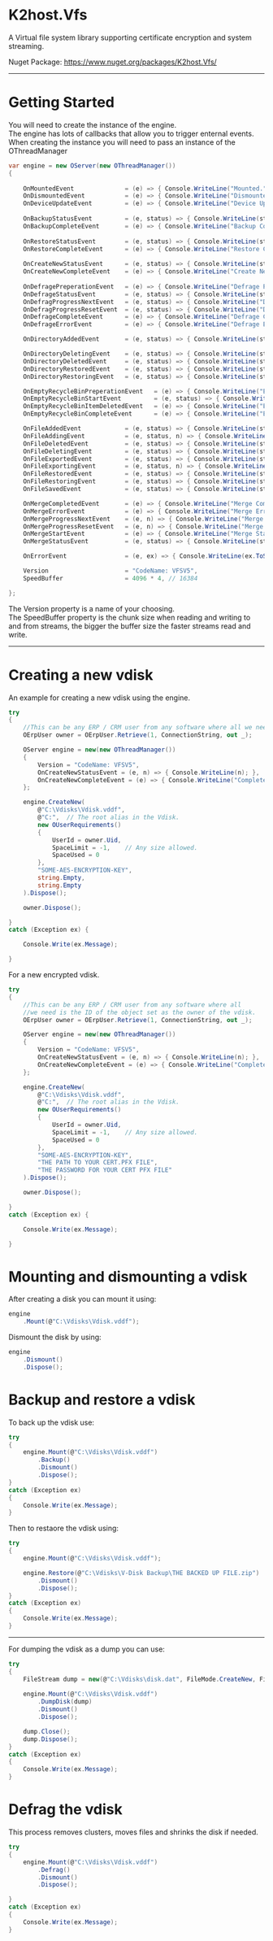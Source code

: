 
# K2host.Vfs

A Virtual file system library supporting certificate encryption and system streaming.

Nuget Package: https://www.nuget.org/packages/K2host.Vfs/

----------------------------------------------------------------------------------------------------------------

# Getting Started

You will need to create the instance of the engine.<br />
The engine has lots of callbacks that allow you to trigger enternal events.
When creating the instance you will need to pass an instance of the OThreadManager

```c#
var engine = new OServer(new OThreadManager())
{
                
    OnMountedEvent              = (e) => { Console.WriteLine("Mounted."); },
    OnDismountedEvent           = (e) => { Console.WriteLine("Dismounted."); },
    OnDeviceUpdateEvent         = (e) => { Console.WriteLine("Device Updated."); },
               
    OnBackupStatusEvent         = (e, status) => { Console.WriteLine(status); },
    OnBackupCompleteEvent       = (e) => { Console.WriteLine("Backup Complete."); },
                
    OnRestoreStatusEvent        = (e, status) => { Console.WriteLine(status); },
    OnRestoreCompleteEvent      = (e) => { Console.WriteLine("Restore Complete."); },
                
    OnCreateNewStatusEvent      = (e, status) => { Console.WriteLine(status); },
    OnCreateNewCompleteEvent    = (e) => { Console.WriteLine("Create New Complete."); },
                
    OnDefragePreperationEvent   = (e) => { Console.WriteLine("Defrage Preperation."); },
    OnDefrageStatusEvent        = (e, status) => { Console.WriteLine(status); },
    OnDefragProgressNextEvent   = (e, status) => { Console.WriteLine("Defrage Pass " + status.ToString()); },
    OnDefragProgressResetEvent  = (e, status) => { Console.WriteLine("Defrage Reset " + status.ToString()); },
    OnDefrageCompleteEvent      = (e) => { Console.WriteLine("Defrage Complete."); },
    OnDefrageErrorEvent         = (e) => { Console.WriteLine("Defrage Error."); },

    OnDirectoryAddedEvent       = (e, status) => { Console.WriteLine(status); },

    OnDirectoryDeletingEvent    = (e, status) => { Console.WriteLine(status); },
    OnDirectoryDeletedEvent     = (e, status) => { Console.WriteLine(status); },
    OnDirectoryRestoredEvent    = (e, status) => { Console.WriteLine(status); },
    OnDirectoryRestoringEvent   = (e, status) => { Console.WriteLine(status); },

    OnEmptyRecycleBinPreperationEvent   = (e) => { Console.WriteLine("Empty Recycle Bin Preperation"); },
    OnEmptyRecycleBinStartEvent         = (e, status) => { Console.WriteLine(status); },
    OnEmptyRecycleBinItemDeletedEvent   = (e) => { Console.WriteLine("Empty Recycle Bin Item Deleted"); },
    OnEmptyRecycleBinCompleteEvent      = (e) => { Console.WriteLine("Empty Recycle Bin Complete."); },

    OnFileAddedEvent            = (e, status) => { Console.WriteLine(status); },
    OnFileAddingEvent           = (e, status, n) => { Console.WriteLine(status); },
    OnFileDeletedEvent          = (e, status) => { Console.WriteLine(status); },
    OnFileDeletingEvent         = (e, status) => { Console.WriteLine(status); },
    OnFileExportedEvent         = (e, status) => { Console.WriteLine(status); },
    OnFileExportingEvent        = (e, status, n) => { Console.WriteLine(status); },
    OnFileRestoredEvent         = (e, status) => { Console.WriteLine(status); },
    OnFileRestoringEvent        = (e, status) => { Console.WriteLine(status); },
    OnFileSavedEvent            = (e, status) => { Console.WriteLine(status); },

    OnMergeCompletedEvent       = (e) => { Console.WriteLine("Merge Completed."); },
    OnMergeErrorEvent           = (e) => { Console.WriteLine("Merge Error."); },
    OnMergeProgressNextEvent    = (e, n) => { Console.WriteLine("Merge Progress Next " +  n.ToString()); },
    OnMergeProgressResetEvent   = (e, n) => { Console.WriteLine("Merge Progress Reset " + n.ToString()); },
    OnMergeStartEvent           = (e) => { Console.WriteLine("Merge Start."); },
    OnMergeStatusEvent          = (e, status) => { Console.WriteLine(status); },

    OnErrorEvent                = (e, ex) => { Console.WriteLine(ex.ToString()); },

    Version                     = "CodeName: VFSV5",
    SpeedBuffer                 = 4096 * 4, // 16384

};
```

The Version property is a name of your choosing.<br />
The SpeedBuffer property is the chunk size when reading and writing to and from streams, the bigger the buffer size the faster streams read and write.

----------------------------------------------------------------------------------------------------------------

# Creating a new vdisk

An example for creating a new vdisk using the engine.

```c#
try
{
    //This can be any ERP / CRM user from any software where all we need is the ID of the object set as the owner of the vdisk.
    OErpUser owner = OErpUser.Retrieve(1, ConnectionString, out _);

    OServer engine = new(new OThreadManager())
    {
        Version = "CodeName: VFSV5",
        OnCreateNewStatusEvent = (e, n) => { Console.WriteLine(n); },
        OnCreateNewCompleteEvent = (e) => { Console.WriteLine("Completed.."); }
    };

    engine.CreateNew(
        @"C:\Vdisks\Vdisk.vddf",
        @"C:",  // The root alias in the Vdisk.
        new OUserRequirements()
        {
            UserId = owner.Uid,
            SpaceLimit = -1,    // Any size allowed.
            SpaceUsed = 0
        },
        "SOME-AES-ENCRYPTION-KEY",
        string.Empty,
        string.Empty
    ).Dispose();

    owner.Dispose();

}
catch (Exception ex) {

    Console.Write(ex.Message);

}
```

For a new encrypted vdisk.

```c#
try
{
    //This can be any ERP / CRM user from any software where all 
    //we need is the ID of the object set as the owner of the vdisk.
    OErpUser owner = OErpUser.Retrieve(1, ConnectionString, out _);

    OServer engine = new(new OThreadManager())
    {
        Version = "CodeName: VFSV5",
        OnCreateNewStatusEvent = (e, n) => { Console.WriteLine(n); },
        OnCreateNewCompleteEvent = (e) => { Console.WriteLine("Completed.."); }
    };

    engine.CreateNew(
        @"C:\Vdisks\Vdisk.vddf",
        @"C:",  // The root alias in the Vdisk.
        new OUserRequirements()
        {
            UserId = owner.Uid,
            SpaceLimit = -1,    // Any size allowed.
            SpaceUsed = 0
        },
        "SOME-AES-ENCRYPTION-KEY",
        "THE PATH TO YOUR CERT.PFX FILE",
        "THE PASSWORD FOR YOUR CERT PFX FILE"
    ).Dispose();

    owner.Dispose();

}
catch (Exception ex) {

    Console.Write(ex.Message);

}
```
# Mounting and dismounting a vdisk

After creating a disk you can mount it using:

```c#
engine
    .Mount(@"C:\Vdisks\Vdisk.vddf");
```
Dismount the disk by using:

```c#
engine
    .Dismount()
    .Dispose();
```

# Backup and restore a vdisk

To back up the vdisk use:

```c#
try
{
    engine.Mount(@"C:\Vdisks\Vdisk.vddf")
        .Backup()
        .Dismount()
        .Dispose();
}
catch (Exception ex)
{
    Console.Write(ex.Message);
}
```

Then to restaore the vdisk using:

```c#
try
{
    engine.Mount(@"C:\Vdisks\Vdisk.vddf");

    engine.Restore(@"C:\Vdisks\V-Disk Backup\THE BACKED UP FILE.zip")
        .Dismount()
        .Dispose();
}
catch (Exception ex)
{
    Console.Write(ex.Message);
}
```

----------------------------------------------------------------------------------------------------------------

For dumping the vdisk as a dump you can use:
```c#
try
{
    FileStream dump = new(@"C:\Vdisks\disk.dat", FileMode.CreateNew, FileAccess.ReadWrite, FileShare.ReadWrite);
                    
    engine.Mount(@"C:\Vdisks\Vdisk.vddf")
        .DumpDisk(dump)
        .Dismount()
        .Dispose();

    dump.Close();
    dump.Dispose();
}
catch (Exception ex)
{
    Console.Write(ex.Message);
}
```

# Defrag the vdisk

This process removes clusters, moves files and shrinks the disk if needed.

```c#
try
{
    engine.Mount(@"C:\Vdisks\Vdisk.vddf")
        .Defrag()
        .Dismount()
        .Dispose();

}
catch (Exception ex)
{
    Console.Write(ex.Message);
}
```


